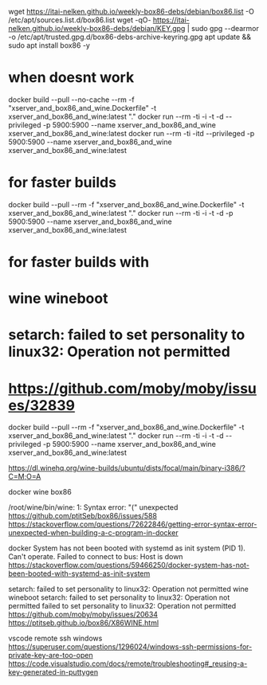  wget https://itai-nelken.github.io/weekly-box86-debs/debian/box86.list -O /etc/apt/sources.list.d/box86.list
wget -qO- https://itai-nelken.github.io/weekly-box86-debs/debian/KEY.gpg | sudo gpg --dearmor -o /etc/apt/trusted.gpg.d/box86-debs-archive-keyring.gpg
 apt update && sudo apt install box86 -y









# when doesnt work
docker build --pull --no-cache --rm -f "xserver_and_box86_and_wine.Dockerfile" -t xserver_and_box86_and_wine:latest "."
docker run --rm -ti -i -t -d --privileged -p 5900:5900 --name xserver_and_box86_and_wine xserver_and_box86_and_wine:latest
docker run --rm -ti  -itd --privileged  -p 5900:5900 --name xserver_and_box86_and_wine xserver_and_box86_and_wine:latest


# for faster builds
docker build --pull --rm -f "xserver_and_box86_and_wine.Dockerfile" -t xserver_and_box86_and_wine:latest "."
docker run --rm -ti -i -t -d -p 5900:5900 --name xserver_and_box86_and_wine xserver_and_box86_and_wine:latest


# for faster builds with 
# wine wineboot
# setarch: failed to set personality to linux32: Operation not permitted
# https://github.com/moby/moby/issues/32839
docker build --pull --rm -f "xserver_and_box86_and_wine.Dockerfile" -t xserver_and_box86_and_wine:latest "."
docker run --rm -ti -i -t -d --privileged -p 5900:5900 --name xserver_and_box86_and_wine xserver_and_box86_and_wine:latest





https://dl.winehq.org/wine-builds/ubuntu/dists/focal/main/binary-i386/?C=M;O=A

docker wine box86 

/root/wine/bin/wine: 1: Syntax error: "(" unexpected
https://github.com/ptitSeb/box86/issues/588
https://stackoverflow.com/questions/72622846/getting-error-syntax-error-unexpected-when-building-a-c-program-in-docker



docker
    System has not been booted with systemd as init system (PID 1). Can't operate. Failed to connect to bus: Host is down
https://stackoverflow.com/questions/59466250/docker-system-has-not-been-booted-with-systemd-as-init-system



setarch: failed to set personality to linux32: Operation not permitted
wine wineboot setarch: failed to set personality to linux32: Operation not permitted
failed to set personality to linux32: Operation not permitted
    https://github.com/moby/moby/issues/20634
https://ptitseb.github.io/box86/X86WINE.html

vscode remote ssh windows https://superuser.com/questions/1296024/windows-ssh-permissions-for-private-key-are-too-open
https://code.visualstudio.com/docs/remote/troubleshooting#_reusing-a-key-generated-in-puttygen
